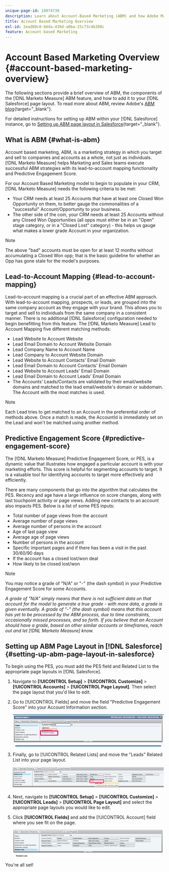 ```yaml
---
unique-page-id: 18874730
description: Learn about Account-Based Marketing (ABM) and how Adobe Marketo Measure helps Marketing and Sales teams execute successful ABM strategies.
title: Account Based Marketing Overview
exl-id: 2ead69c0-66da-439d-a0ba-25c73c4b308c
feature: Account-based Marketing
---
```

# Account Based Marketing Overview {#account-based-marketing-overview}

The following sections provide a brief overview of ABM, the components of the [!DNL Marketo Measure] ABM feature, and how to add it to your [!DNL Salesforce] page layout. To read more about ABM, review Adobe's [ABM blog](https://business.adobe.com/blog/basics/account-based-marketing){target="_blank"}.

For detailed instructions for setting up ABM within your [!DNL Salesforce] instance, go to [Setting up ABM page layout in Salesforce](/help/advanced-marketo-measure-features/account-based-marketing/account-based-marketing-overview.md#setting-up-abm-page-layout-in-salesforce){target="_blank"}.

## What is ABM {#what-is-abm}

Account based marketing, ABM, is a marketing strategy in which you target and sell to companies and accounts as a whole, not just as individuals. [!DNL Marketo Measure] helps Marketing and Sales teams execute successful ABM strategies with its lead-to-account mapping functionality and Predictive Engagement Score.

For our Account Based Marketing model to begin to populate in your CRM, [!DNL Marketo Measure] needs the following criteria to be met:

* Your CRM needs at least 25 Accounts that have at least one Closed Won Opportunity on them, to better gauge the commonalities of a "successful" Account/Opportunity to your business.
* The other side of the coin, your CRM needs at least 25 Accounts without any Closed Won Opportunities (all opps must either be in an "Open" stage category, or in a "Closed Lost" category) - this helps us gauge what makes a lower grade Account in your organization.

>[!NOTE]
>
>The above "bad" accounts must be open for at least 12 months without accumulating a Closed Won opp; that is the basic guideline for whether an Opp has gone stale for the model's purposes.

## Lead-to-Account Mapping {#lead-to-account-mapping}

Lead-to-account mapping is a crucial part of an effective ABM approach. With lead-to-account mapping, prospects, or leads, are grouped into the same company account as they engage with your brand. This allows you to target and sell to individuals from the same company in a consistent manner. There is no additional [!DNL Salesforce] configuration needed to begin benefitting from this feature. The [!DNL Marketo Measure] Lead to Account Mapping five different matching methods:

* Lead Website to Account Website
* Lead Email Domain to Account Website Domain
* Lead Company Name to Account Name
* Lead Company to Account Website Domain
* Lead Website to Account Contacts' Email Domain
* Lead Email Domain to Account Contacts' Email Domain
* Lead Website to Account Leads' Email Domain
* Lead Email Domain to Account Leads' Email Domain
* The Accounts' Leads/Contacts are validated by their email/website domains and matched to the lead email/website's domain or subdomain. The Account with the most matches is used.

>[!NOTE]
>
>Each Lead tries to get matched to an Account in the preferential order of methods above. Once a match is made, the AccountId is immediately set on the Lead and won't be matched using another method.

## Predictive Engagement Score {#predictive-engagement-score}

The [!DNL Marketo Measure] Predictive Engagement Score, or PES, is a dynamic value that illustrates how engaged a particular account is with your marketing efforts. This score is helpful for segmenting accounts to target. It is a valuable tool for identifying accounts to target more effectively and efficiently.

There are many components that go into the algorithm that calculates the PES. Recency and age have a large influence on score changes, along with last touchpoint activity or page views. Adding new contacts to an account also impacts PES. Below is a list of some PES inputs:

* Total number of page views from the account
* Average number of page views
* Average number of persons in the account
* Age of last page view
* Average age of page views
* Number of persons in the account
* Specific important pages and if there has been a visit in the past 30/60/90 days
* If the account has a closed lost/won deal
* How likely to be closed lost/won

>[!NOTE]
>
>You may notice a grade of "N/A" or "-" (the dash symbol) in your Predictive Engagement Score for some Accounts.

_A grade of "N/A" simply means that there is not sufficient data on that account for the model to generate a true grade - with more data, a grade is given eventually._
_A grade of "-" (the dash symbol) means that this account has yet to be processed by the ABM process, due to time constraints, occasionally missed processes, and so forth. If you believe that an Account should have a grade, based on other similar accounts or timeframes, reach out and let [!DNL Marketo Measure] know._

## Setting up ABM Page Layout in [!DNL Salesforce] {#setting-up-abm-page-layout-in-salesforce}

To begin using the PES, you must add the PES field and Related List to the appropriate page layouts in [!DNL Salesforce].

1. Navigate to **[!UICONTROL Setup]** > **[!UICONTROL Customize]** > **[!UICONTROL Accounts]** > **[!UICONTROL Page Layout]**. Then select the page layout that you'd like to edit.
1. Go to [!UICONTROL Fields] and move the field "Predictive Engagement Score" into your Account Information section.

   ![](assets/1.png)

1. Finally, go to [!UICONTROL Related Lists] and move the "Leads" Related List into your page layout.

   ![](assets/2.png)

1. Next, navigate to **[!UICONTROL Setup]** > **[!UICONTROL Customize]** > **[!UICONTROL Leads]** > **[!UICONTROL Page Layout]** and select the appropriate page layouts you would like to edit.
1. Click **[!UICONTROL Fields]** and add the [!UICONTROL Account] field where you see fit on the page.

   ![](assets/3.png)

You're all set!

